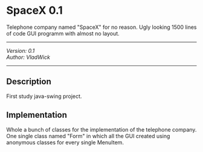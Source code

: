 # SpaceX 0.1
Telephone company named "SpaceX" for no reason. Ugly looking 1500 lines of code GUI programm with almost no layout. 
<br><hr>
<i>Version: 0.1</i><br>
<i>Author: VladWick</i>

<hr>

<h2>Description</h2>
First study java-swing project.

<h2>Implementation</h2>
Whole a bunch of classes for the implementation of the telephone company.
One single class named "Form" in which all the GUI created using anonymous classes for every single MenuItem.
